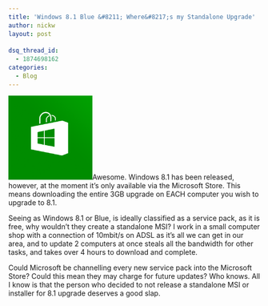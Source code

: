 ```yaml
---
title: 'Windows 8.1 Blue &#8211; Where&#8217;s my Standalone Upgrade'
author: nickw
layout: post

dsq_thread_id:
  - 1874698162
categories:
  - Blog
---
```

<img class="alignright" alt="" src="/static/legacy/2013/windows_store_by_brebenel_silviu-d59r59w.png" width="168" height="168" />Awesome. Windows 8.1 has been released, however, at the moment it&#8217;s only available via the Microsoft Store. This means downloading the entire 3GB upgrade on EACH computer you wish to upgrade to 8.1.

Seeing as Windows 8.1 or Blue, is ideally classified as a service pack, as it is free, why wouldn&#8217;t they create a standalone MSI? I work in a small computer shop with a connection of 10mbit/s on ADSL as it&#8217;s all we can get in our area, and to update 2 computers at once steals all the bandwidth for other tasks, and takes over 4 hours to download and complete.

Could Microsoft be channelling every new service pack into the Microsoft Store? Could this mean they may charge for future updates? Who knows. All I know is that the person who decided to not release a standalone MSI or installer for 8.1 upgrade deserves a good slap.
